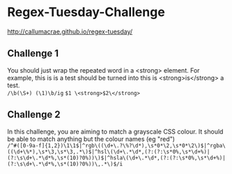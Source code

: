 # Regex-Tuesday-Challenge
http://callumacrae.github.io/regex-tuesday/

## Challenge 1
You should just wrap the repeated word in a \<strong> element. For example, this is is a test should be turned into this is \<strong>is\</strong> a test.  
`/\b(\S+) (\1)\b/ig`
`$1 \<strong>$2\</strong>`

## Challenge 2
In this challenge, you are aiming to match a grayscale CSS colour. It should be able to match anything but the colour names (eg "red")  
`/^#([0-9a-f]{1,2})\1\1$|^rgb\((\d+\.?\%?\d*),\s*0*\2,\s*0*\2\)$|^rgba\((\d+\%*),\s*\3,\s*\3,.*\)$|^hsl\(\d+\.*\d*,(?:(?:\s*0%,\s*\d+%)|(?:\s\d+\.*\d*%,\s*(10)?0%))\)$|^hsla\(\d+\.*\d*,(?:(?:\s*0%,\s*\d+%)|(?:\s\d+\.*\d*%,\s*(10)?0%))\,.*\)$/i `
